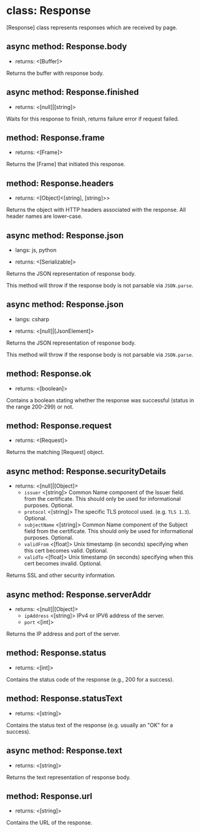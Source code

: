 # class: Response

[Response] class represents responses which are received by page.

## async method: Response.body
- returns: <[Buffer]>

Returns the buffer with response body.

## async method: Response.finished
- returns: <[null]|[string]>

Waits for this response to finish, returns failure error if request failed.

## method: Response.frame
- returns: <[Frame]>

Returns the [Frame] that initiated this response.

## method: Response.headers
- returns: <[Object]<[string], [string]>>

Returns the object with HTTP headers associated with the response. All header names are lower-case.

## async method: Response.json
* langs: js, python
- returns: <[Serializable]>

Returns the JSON representation of response body.

This method will throw if the response body is not parsable via `JSON.parse`.

## async method: Response.json
* langs: csharp
- returns: <[null]|[JsonElement]>

Returns the JSON representation of response body.

This method will throw if the response body is not parsable via `JSON.parse`.

## method: Response.ok
- returns: <[boolean]>

Contains a boolean stating whether the response was successful (status in the range 200-299) or not.

## method: Response.request
- returns: <[Request]>

Returns the matching [Request] object.

## async method: Response.securityDetails
- returns: <[null]|[Object]>
  - `issuer` <[string]> Common Name component of the Issuer field.
    from the certificate. This should only be used for informational purposes. Optional.
  - `protocol` <[string]> The specific TLS protocol used. (e.g. `TLS 1.3`). Optional.
  - `subjectName` <[string]> Common Name component of the Subject
    field from the certificate. This should only be used for informational purposes. Optional.
  - `validFrom` <[float]> Unix timestamp (in seconds) specifying
    when this cert becomes valid. Optional.
  - `validTo` <[float]> Unix timestamp (in seconds) specifying
    when this cert becomes invalid. Optional.

Returns SSL and other security information.

## async method: Response.serverAddr
- returns: <[null]|[Object]>
  - `ipAddress` <[string]> IPv4 or IPV6 address of the server.
  - `port` <[int]>

Returns the IP address and port of the server.

## method: Response.status
- returns: <[int]>

Contains the status code of the response (e.g., 200 for a success).

## method: Response.statusText
- returns: <[string]>

Contains the status text of the response (e.g. usually an "OK" for a success).

## async method: Response.text
- returns: <[string]>

Returns the text representation of response body.

## method: Response.url
- returns: <[string]>

Contains the URL of the response.

